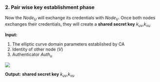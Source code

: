 ### 2. Pair wise key establishment phase

Now the $Node_U$ will exchange its credentials with $Node_V$. 
Once both nodes exchanges their credentials, they will create a **shared secret key** $k_{uv}$,$k_{vu}$

**Input:**

1. The elliptic curve domain parameters established by CA  
2. Identity of other node ($V$)
3. Authenticator $Auth_u$

[![](https://mermaid.ink/img/pako:eNqNk11r2zAUhv-K0FWSasGyayc2rFCyQSF0zGzWYPhGtY9jMX-kshTmhfz3ndhZFkpa6gsjHz2vLD0c7WnW5kAj2sGzhSaDT0putKzThuDzXZkKyFepNPmhOiBr6MnnzsinSnVlDY0hI7eV2qhMbSVWvuB6yfWyGMsaMkP05mnCQ86I63r48v3pODnEyYe7uzEREcHurSkTRh5kV07GsTjB0OT_UwJT5xBoVah-yFwnViVkv4iQlcqV6UlbkBXgbguVSQNjpGkNEK02pTlOn3JAPpKHSYZsMn0Diy1yMBu4m3h1_wa6tjtk890stu_0I85-kogkgx9x4Uew5Jqf5N_pk9f8XBLv9VNBcT5McqlHTF-nYnG2I17YeUGud0eRuZ3FO8poDbqWKsd23R8jKTUl1JDSCIc5FNJWJqVpc0BUWtN-65uMRkZbYNRuc9z4qbtpVMiqwyq2Jo329DeN3IDPF16wDLm75I6_dBntscq9OV_gt-N4vnMb8AOjf9oWF3Dmi4UfeB73AzcM_ZBzRgFVtfpxvFDDvRr-8HMIHLdx-AsTdA2O?type=png)](https://mermaid.live/edit#pako:eNqNk11r2zAUhv-K0FWSasGyayc2rFCyQSF0zGzWYPhGtY9jMX-kshTmhfz3ndhZFkpa6gsjHz2vLD0c7WnW5kAj2sGzhSaDT0putKzThuDzXZkKyFepNPmhOiBr6MnnzsinSnVlDY0hI7eV2qhMbSVWvuB6yfWyGMsaMkP05mnCQ86I63r48v3pODnEyYe7uzEREcHurSkTRh5kV07GsTjB0OT_UwJT5xBoVah-yFwnViVkv4iQlcqV6UlbkBXgbguVSQNjpGkNEK02pTlOn3JAPpKHSYZsMn0Diy1yMBu4m3h1_wa6tjtk890stu_0I85-kogkgx9x4Uew5Jqf5N_pk9f8XBLv9VNBcT5McqlHTF-nYnG2I17YeUGud0eRuZ3FO8poDbqWKsd23R8jKTUl1JDSCIc5FNJWJqVpc0BUWtN-65uMRkZbYNRuc9z4qbtpVMiqwyq2Jo329DeN3IDPF16wDLm75I6_dBntscq9OV_gt-N4vnMb8AOjf9oWF3Dmi4UfeB73AzcM_ZBzRgFVtfpxvFDDvRr-8HMIHLdx-AsTdA2O)

**Output:**
**shared secret key** $k_{uv}$,$k_{vu}$